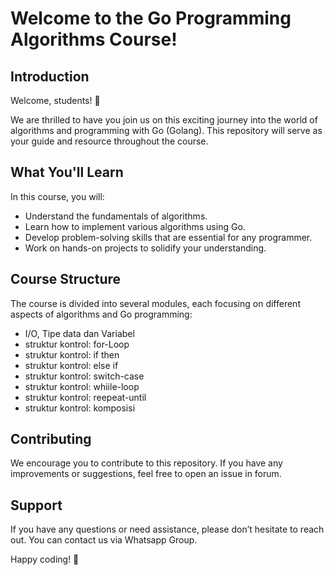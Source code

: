 # Welcome to the Go Programming Algorithms Course!

## Introduction
Welcome, students! 🎉

We are thrilled to have you join us on this exciting journey into the world of algorithms and programming with Go (Golang). This repository will serve as your guide and resource throughout the course.

## What You'll Learn
In this course, you will:
- Understand the fundamentals of algorithms.
- Learn how to implement various algorithms using Go.
- Develop problem-solving skills that are essential for any programmer.
- Work on hands-on projects to solidify your understanding.

## Course Structure
The course is divided into several modules, each focusing on different aspects of algorithms and Go programming:
- I/O, Tipe data dan Variabel
- struktur kontrol: for-Loop
- struktur kontrol: if then
- struktur kontrol: else if
- struktur kontrol: switch-case
- struktur kontrol: whiile-loop
- struktur kontrol: reepeat-until
- struktur kontrol: komposisi

## Contributing
We encourage you to contribute to this repository. If you have any improvements or suggestions, feel free to open an issue in forum.

## Support
If you have any questions or need assistance, please don’t hesitate to reach out. You can contact us via Whatsapp Group.

Happy coding! 🚀
